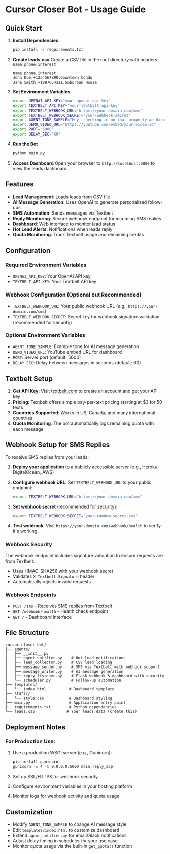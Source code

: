 # Cursor Closer Bot - Usage Guide

## Quick Start

1. **Install Dependencies**
   ```bash
   pip install -r requirements.txt
   ```

2. **Create leads.csv**
   Create a CSV file in the root directory with headers: `name,phone,interest`
   ```csv
   name,phone,interest
   John Doe,+1234567890,Downtown Condo
   Jane Smith,+1987654321,Suburban House
   ```

3. **Set Environment Variables**
   ```bash
   export OPENAI_API_KEY="your-openai-api-key"
   export TEXTBELT_API_KEY="your-textbelt-api-key"
   export TEXTBELT_WEBHOOK_URL="https://your-domain.com/sms"
   export TEXTBELT_WEBHOOK_SECRET="your-webhook-secret"
   export AGENT_TONE_SAMPLE="Hey, checking in on that property we discussed."
   export DEMO_VIDEO_URL="https://youtube.com/embed/your-video-id"
   export PORT="5000"
   export DELAY_SEC="60"
   ```

4. **Run the Bot**
   ```bash
   python main.py
   ```

5. **Access Dashboard**
   Open your browser to `http://localhost:5000` to view the leads dashboard.

## Features

- **Lead Management**: Loads leads from CSV file
- **AI Message Generation**: Uses OpenAI to generate personalized follow-ups
- **SMS Automation**: Sends messages via Textbelt
- **Reply Monitoring**: Secure webhook endpoint for incoming SMS replies
- **Dashboard**: Web interface to monitor lead status
- **Hot Lead Alerts**: Notifications when leads reply
- **Quota Monitoring**: Track Textbelt usage and remaining credits

## Configuration

### Required Environment Variables
- `OPENAI_API_KEY`: Your OpenAI API key
- `TEXTBELT_API_KEY`: Your Textbelt API key

### Webhook Configuration (Optional but Recommended)
- `TEXTBELT_WEBHOOK_URL`: Your public webhook URL (e.g., `https://your-domain.com/sms`)
- `TEXTBELT_WEBHOOK_SECRET`: Secret key for webhook signature validation (recommended for security)

### Optional Environment Variables
- `AGENT_TONE_SAMPLE`: Example tone for AI message generation
- `DEMO_VIDEO_URL`: YouTube embed URL for dashboard
- `PORT`: Server port (default: 5000)
- `DELAY_SEC`: Delay between messages in seconds (default: 60)

## Textbelt Setup

1. **Get API Key**: Visit [textbelt.com](https://textbelt.com) to create an account and get your API key
2. **Pricing**: Textbelt offers simple pay-per-text pricing starting at $3 for 50 texts
3. **Countries Supported**: Works in US, Canada, and many international countries
4. **Quota Monitoring**: The bot automatically logs remaining quota with each message

## Webhook Setup for SMS Replies

To receive SMS replies from your leads:

1. **Deploy your application** to a publicly accessible server (e.g., Heroku, DigitalOcean, AWS)

2. **Configure webhook URL**: Set `TEXTBELT_WEBHOOK_URL` to your public endpoint:
   ```bash
   export TEXTBELT_WEBHOOK_URL="https://your-domain.com/sms"
   ```

3. **Set webhook secret** (recommended for security):
   ```bash
   export TEXTBELT_WEBHOOK_SECRET="your-random-secret-key"
   ```

4. **Test webhook**: Visit `https://your-domain.com/webhook/health` to verify it's working

### Webhook Security

The webhook endpoint includes signature validation to ensure requests are from Textbelt:
- Uses HMAC-SHA256 with your webhook secret
- Validates `X-Textbelt-Signature` header
- Automatically rejects invalid requests

### Webhook Endpoints

- `POST /sms` - Receives SMS replies from Textbelt
- `GET /webhook/health` - Health check endpoint
- `GET /` - Dashboard interface

## File Structure

```
cursor-closer-bot/
├── agents/
│   ├── __init__.py
│   ├── agent_notifier.py    # Hot lead notifications
│   ├── lead_collector.py    # CSV lead loading
│   ├── message_sender.py    # SMS via Textbelt with webhook support
│   ├── message_writer.py    # AI message generation
│   ├── reply_listener.py    # Flask webhook & dashboard with security
│   └── scheduler.py         # Follow-up automation
├── templates/
│   └── index.html          # Dashboard template
├── static/
│   └── style.css           # Dashboard styling
├── main.py                 # Application entry point
├── requirements.txt        # Python dependencies
└── leads.csv              # Your leads data (create this)
```

## Deployment Notes

### For Production Use:
1. Use a production WSGI server (e.g., Gunicorn):
   ```bash
   pip install gunicorn
   gunicorn -w 4 -b 0.0.0.0:5000 main:reply_app
   ```

2. Set up SSL/HTTPS for webhook security

3. Configure environment variables in your hosting platform

4. Monitor logs for webhook activity and quota usage

## Customization

- Modify `AGENT_TONE_SAMPLE` to change AI message style
- Edit `templates/index.html` to customize dashboard
- Extend `agent_notifier.py` for email/Slack notifications
- Adjust delay timing in scheduler for your use case
- Monitor quota usage via the built-in `get_quota()` function